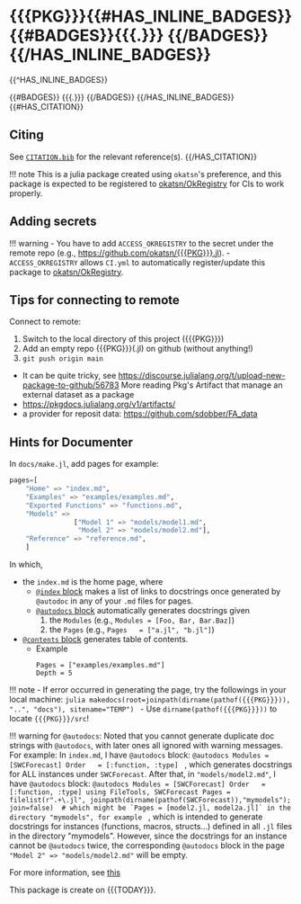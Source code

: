 # {{{PKG}}}{{#HAS_INLINE_BADGES}} {{#BADGES}}{{{.}}} {{/BADGES}}{{/HAS_INLINE_BADGES}}
{{^HAS_INLINE_BADGES}}

{{#BADGES}}
{{{.}}}
{{/BADGES}}
{{/HAS_INLINE_BADGES}}
{{#HAS_CITATION}}

## Citing

See [`CITATION.bib`](CITATION.bib) for the relevant reference(s).
{{/HAS_CITATION}}

!!! note
    This is a julia package created using `okatsn`'s preference, and this package is expected to be registered to [okatsn/OkRegistry](https://github.com/okatsn/OkRegistry) for CIs to work properly.

## Adding secrets
!!! warning
    - You have to add `ACCESS_OKREGISTRY` to the secret under the remote repo (e.g., https://github.com/okatsn/{{{PKG}}}.jl).
    - `ACCESS_OKREGISTRY` allows `CI.yml` to automatically register/update this package to [okatsn/OkRegistry](https://github.com/okatsn/OkRegistry).

## Tips for connecting to remote
Connect to remote:
1. Switch to the local directory of this project ({{{PKG}}})
2. Add an empty repo {{{PKG}}}(.jl) on github (without anything!)
3. `git push origin main`
- It can be quite tricky, see https://discourse.julialang.org/t/upload-new-package-to-github/56783
More reading
Pkg's Artifact that manage an external dataset as a package
- https://pkgdocs.julialang.org/v1/artifacts/
- a provider for reposit data: https://github.com/sdobber/FA_data

## Hints for Documenter

In `docs/make.jl`, add pages for example:
```julia
pages=[
    "Home" => "index.md",
    "Examples" => "examples/examples.md",
    "Exported Functions" => "functions.md",
    "Models" =>
                ["Model 1" => "models/model1.md",
                 "Model 2" => "models/model2.md"],
    "Reference" => "reference.md",
    ] 
```

In which, 
- the `index.md` is the home page, where
    - [`@index` block](https://documenter.juliadocs.org/stable/man/syntax/#@index-block) makes a list of links to docstrings once generated by `@autodoc` in any of your `.md` files for pages.
    - [`@autodocs` block](https://documenter.juliadocs.org/stable/man/syntax/#@autodocs-block) automatically generates docstrings given
        1. the `Modules` (e.g., `Modules = [Foo, Bar, Bar.Baz]`)
        2. the `Pages` (e.g., `Pages   = ["a.jl", "b.jl"]`)
- [`@contents` block](https://documenter.juliadocs.org/stable/man/syntax/#@contents-block) generates table of contents.
    - Example
      ```@contents
      Pages = ["examples/examples.md"]
      Depth = 5
      ```  

!!! note 
    - If error occurred in generating the page, try the followings in your local machine:
    ```julia
    makedocs(root=joinpath(dirname(pathof({{{PKG}}})), "..", "docs"), sitename="TEMP")
    ```
    - Use `dirname(pathof({{{PKG}}}))` to locate `{{{PKG}}}/src`!

!!! warning for  `@autodocs`:
    Noted that you cannot generate duplicate doc strings with `@autodocs`, with later ones all ignored with warning messages. For example:
    In `index.md`, I have `@autodocs` block:
    ```@autodocs
    Modules = [SWCForecast]
    Order   = [:function, :type]
    ```
    , which generates docstrings for ALL instances under `SWCForecast`.
    After that, in `"models/model2.md"`, I have `@autodocs` block:
    ```@autodocs
    Modules = [SWCForecast]
    Order   = [:function, :type]
    using FileTools, SWCForecast
    Pages = filelist(r".+\.jl", joinpath(dirname(pathof(SWCForecast)),"mymodels"); join=false) 
    # which might be `Pages = [model2.jl, model2a.jl]` in the directory "mymodels", for example
    ```
    , which is intended to generate docstrings for instances (functions, macros, structs...) defined in all `.jl` files in the directory "mymodels".
    However, since the docstrings for an instance cannot be `@autodocs` twice, the corresponding `@autodocs` block in the page `"Model 2" => "models/model2.md"` will be empty.

For more information, see [this](https://documenter.juliadocs.org/stable/man/guide/#Adding-Some-Docstrings)

This package is create on {{{TODAY}}}.

